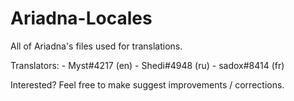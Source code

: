 # Ariadna-Locales

All of Ariadna's files used for translations.

Translators: - Myst#4217 (en)
             - Shedi#4948 (ru)
             - sadox#8414 (fr)


Interested? Feel free to make suggest improvements / corrections.